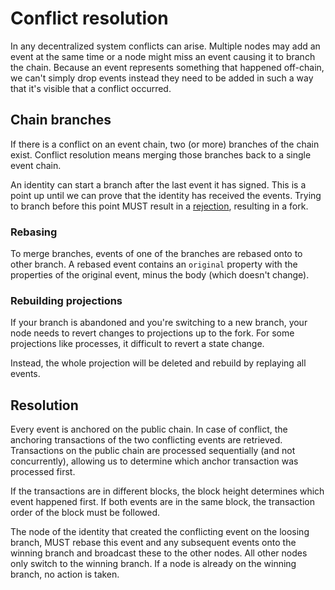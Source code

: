 # Conflict resolution

In any decentralized system conflicts can arise. Multiple nodes may add an event at the same time or a node might miss an event causing it to branch the chain. Because an event represents something that happened off-chain, we can't simply drop events instead they need to be added in such a way that it's visible that a conflict occurred.

## Chain branches

If there is a conflict on an event chain, two \(or more\) branches of the chain exist. Conflict resolution means merging those branches back to a single event chain.

An identity can start a branch after the last event it has signed. This is a point up until we can prove that the identity has received the events. Trying to branch before this point MUST result in a [rejection](), resulting in a fork.

### Rebasing

To merge branches, events of one of the branches are rebased onto to other branch. A rebased event contains an `original` property with the properties of the original event, minus the body \(which doesn't change\).

### Rebuilding projections

If your branch is abandoned and you're switching to a new branch, your node needs to revert changes to projections up to the fork. For some projections like processes, it difficult to revert a state change.

Instead, the whole projection will be deleted and rebuild by replaying all events.

## Resolution

Every event is anchored on the public chain. In case of conflict, the anchoring transactions of the two conflicting events are retrieved. Transactions on the public chain are processed sequentially \(and not concurrently\), allowing us to determine which anchor transaction was processed first.

If the transactions are in different blocks, the block height determines which event happened first. If both events are in the same block, the transaction order of the block must be followed.

The node of the identity that created the conflicting event on the loosing branch, MUST rebase this event and any subsequent events onto the winning branch and broadcast these to the other nodes. All other nodes only switch to the winning branch. If a node is already on the winning branch, no action is taken.

